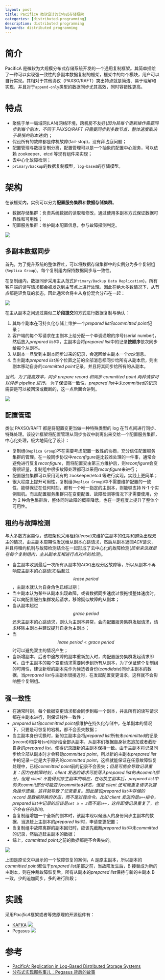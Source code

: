 ```yaml
---
layout: post
title: PacificA 微软设计的分布式存储框架
categories: [distributed-programming]
description: distributed programming
keywords: distributed programming
---
```


# 简介

PacificA 是微软为大规模分布式存储系统开发的一个通用复制框架。其简单描绘了一种可以实现强一致性的多副本数据复制的框架，框架中的每个模块，用户可以自行实现。其相对于其他协议（PAXSO/RAFT）突出特点就是简洁、易于理解和实现，并且对于`append-only`类型的数据同步尤其高效，同时容错性更高。

# 特点

- 聚焦于单一局域网(LAN)网络环境，跨机房不友好(_因为其每个更新操作需要同步到每个副本，不同于 PAXSO/RAFT 只需要同步到多数节点，整体速度取决于最慢的副本速度_)；
- 假设所有的故障都是停机故障(fail-stop)，没有拜占庭问题；
- 配置管理与数据复制分离，配置管理可以是一个抽象的配置中心服务，可以依赖 zookeeper、etcd 等现有组件来实现；
- 去中心化故障检测；
- `primary/backup`的数据复制模型，`log-based`的存储模型。

# 架构

在该框架内，实例可以分为**配置服务集群**和**数据存储集群**。

- 数据存储集群：负责系统数据的读取和修改，通过使用多副本方式保证数据可靠性和可用性；
- 配置服务集群：维护副本配置信息，参与故障探测判定。

![](/images/posts/distribution/pacifica-a-cluster.jpg)

## 多副本数据同步

首先，为了提升系统的整体吞吐，可以将数据存储集群中的实例分为多个复制组(`Replica Group`)，每个复制组内保持数据同步与一致性。

在复制组内，数据同步采用主从范式(`Primary/Backup Data Replication`)，所有客户端的读写请求都会被发送到主节点上进行处理。因此在绝大多数情况下，从节点都是轻负载的状态，因此通常会将主从身份混合分布在一起：

![](/images/posts/distribution/pacifica-a-mutil.png)

在主从副本之间通过类似**二阶段提交**的方式进行数据复制与确认：

1. 其每个副本在可持久化存储上维护一个*prepared list*和*committed point*记录；
2. 客户端的每个写请求在主副本上给分配一个单调递增的序号(serial number)，然后放入*prepared list*中，主副本会将*prepared list*中的记录**按顺序**依次同步给每个从副本。
3. 从副本一旦受到主副本同步过来的记录，会返回给主副本一个*ack*消息。
4. 当主副本*prepared list*某个位置之前的全部消息都同步给所有从副本后，则主副本移动自身的*committed point*记录，并且将其同步给所有的从副本。

_当然，为了提高效率，同步 prepare record 和同步 committed point 两种请求可以异步 pipeline 进行。_ 为了保证强一致性，*prepared list*中未*committed*的记录需要是可以被回滚或截断的，这一点后面会讲到。

![](/images/posts/distribution/pacifica-sync-record.png)

## 配置管理

类似 PAXSO/RAFT 都是将配置变更当做一种特殊类型的 log 在节点间进行同步、特殊处理。该设计框架将配置管理从同步协议中剥离出来交给一个配置服务集群，中心化处理，极大地简化了设计：

- 复制组(`Replica Group`)不在需要考虑配置一致性的协商，充分信任配置服务集群的管理。在一般同步协议中*reconfigure*是比较难处理的一件事，通常会避免进行反复*reconfigure*，而将配置交由第三方维护后，则*reconfigure*会变得很轻量，复制组中很多故障处理都可以采用*reconfigure*来进行；
- 配置服务集群可以采用现有的 zookeeper/etcd 等进行实现，实践上更简单；
- 很大程度上提升可用性，复制组(`Replica Group`)中不需要维护配置的一致性，能够保证在任何时刻，都有一个唯一指定的主副本，则能够支持 N-1 个实例宕机。而且配置服务集群只在变更配置、故障检测等情况下才需要使用，分为 2 种角色集群后，整体同时故障的概率降低，也在一定程度上提升了整体个可用性。

## 租约与故障检测

与大多数方案类似，该框架也采用租约(_lease_)来维护主副本的任期和避免出现双主的情况，由主副本周期性发送给从副本心跳请求，然后从副本返回*ACK*请求，并且将租约机制与故障检测结合在一起形成了去中心化的故障检测(_简单来说就是在每个复制组内，主从副本互相进行点对点的检测_)。

- 当主副本收到最后一次所有从副本的*ACK*(出现分区故障等，所以从副本不再响应主副本的心跳请求)后超过$$lease\ period$$，主副本就认为自身角色已经过期；
- 当主副本认为某些从副本出现故障，或者数据同步速度过慢拖慢整体速度时，可以向配置服务集群发起请求，移除疑似故障的从副本；
- 当从副本超过$$grace\ period$$还未主副本的心跳请求，则认为主副本异常，会向配置服务集群发起请求，请求移除主副本并建议提升自身为主副本；
- 当$$lease\ period < grace\ period$$时可以避免双主的情况产生；
- 当新增副本，后者中途故障的副本重新加入时，向配置服务集群发起请求即可。由于主副本的每个变更请求需要同步到所有从副本，为了保证整个复制组的可用性，建议新增的副本先作为候选者身份(_candidate_)同步主副本的数据，当*prepared list*与主副本很接近时，在发起配置变更请求，这样就不会影响整个复制组。

## 强一致性

- 在通常时刻，每个数据变更请求都会同步到每一个副本，并且所有的读写请求都在主副本进行，则保证线性一致性；
- *prepared list*和*committed point*都维护在持久化存储中，在单副本的情况下，只要是可恢复的宕机，都不会丢失数据；
- 当主副本身份切换时，新的主副本会将*prepared list*所有未*committed*的记录(_record_)和序号(_sn_)同步给全部从副本，从副本们根据自身状态追加或者截断自身的*prepared list*，使得记录跟新的主副本保持一致。由于主副本将记录同步给全部从副本时才会移动*committed point*，所以新的主副本*prepared list*中的记录一定是大于原先的*committed point*，这样就能保证在任意故障恢复处理中，已经*committed point*前的记录不会丢失；_但是可能会导致记录重复：因为在故障时刻，client 发送的请求可能落入*prepared list*的未*commit*部分，但是 client 不能得到原主副本的响应，在切换主副本后，*prepared list*中的未*commit*部分可能变为*committed*状态，但是 client 还可能重复请求以避免操作遗漏，这样就导致了记录重复。因此建议*prepared list*中存储的 record 是数据转换的状态，而不是过程命令。比如 client 发送的是`a++`指令，*prepared list*中记录的应该是`set a = 3`而不是`a++`，这样即使记录重复了，也不会有任何影响。_
- 当复制组增加一个全新的副本时，该副本现以候选人的身份同步主副本的数据，当追赶上主副本的*prepared list*时，申请变更配置；
- 当复制组中故障离群的副本回归时，应该先截断*prepared list*中未*committed*的记录，然后追赶主副本的数据；
- 综上，*committed point*之前的数据都是不会丢失的。

![](/images/posts/distribution/pacifica-reconfiguration.jpg)

上图是原论文中展示的一个故障恢复的案例，A 是原主副本，所以副本的*committed point*都位于*prepared list*尾部之前，当故障发生后，B 接替成为新的主副本，则在仲裁故障恢复后，所有从副本的*prepared list*保持与新的主副本 B 一致，少的追加同步，多的进行阶段；

# 实践

采用*PacificA*框架或者等效原理的开源组件有：

- [KAFKA](https://www.confluent.io/blog/distributed-consensus-reloaded-apache-zookeeper-and-replication-in-kafka/)
  ![](/images/posts/distribution/pacifica-kafka.png)
- Pegasus
  ![](/images/posts/distribution/pacifica-pegasus-arch.png)

# 参考

- [PacificA: Replication in Log-Based Distributed Storage Systems](/images/posts/distribution/PacificA_Replication_in_Log-Based_Distributed_Storage_Systems.pdf)
- [分布式实现那些事儿：Pegasus 背后的故事](/images/posts/distribution/pegasus.pdf)
